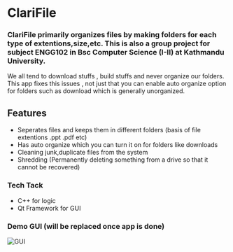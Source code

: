 # ClariFile

### ClariFile primarily organizes files by making folders for each type of extentions,size,etc. This is also a group project for subject ENGG102 in Bsc Computer Science (I-II) at Kathmandu University.

We all tend to download stuffs , build stuffs and never organize our folders. This app fixes this issues , not just that you can enable auto organize option for folders such as download which is generally unorganized.



## Features
- Seperates files and keeps them in different folders (basis of file extentions .ppt .pdf etc)
- Has auto organize which you can turn it on for folders like downloads
- Cleaning junk,duplicate files from the system
- Shredding (Permanently deleting something from a drive so that it cannot be recovered)


### Tech Tack
- C++ for logic
- Qt Framework for GUI


### Demo GUI (will be replaced once app is done)
![GUI](https://ibb.co/DJG5Wq8)
